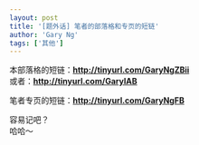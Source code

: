 ```yaml
---
layout: post
title: '[题外话] 笔者的部落格和专页的短链'
author: 'Gary Ng'
tags: ['其他']
---
```


本部落格的短链：**<http://tinyurl.com/GaryNgZBii>**  
                     或者：**<http://tinyurl.com/GaryIAB>**  
  
  
笔者专页的短链：**<http://tinyurl.com/GaryNgFB>**  
  
  
  
  
容易记吧？  
哈哈～
